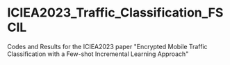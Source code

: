 # ICIEA2023_Traffic_Classification_FSCIL
Codes and Results for the ICIEA2023 paper "Encrypted Mobile Traffic Classification with a Few-shot Incremental Learning Approach"

